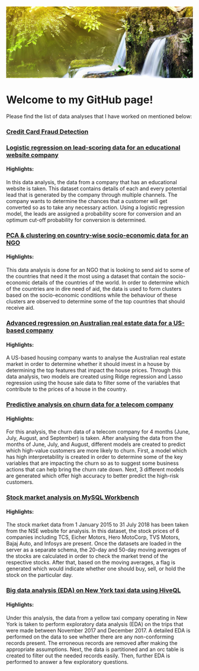![](background.jpg)

# Welcome to my GitHub page!

Please find the list of data analyses that I have worked on mentioned below:

### [Credit Card Fraud Detection](https://github.com/PoulomiMukherjee/CCFraudDetection)

### [Logistic regression on lead-scoring data for an educational website company](https://github.com/PoulomiMukherjee/LeadScoringCaseStudy)

#### Highlights:

In this data analysis, the data from a company that has an educational website is taken. This dataset contains details of each and every potential lead that is generated by the company through multiple channels. The company wants to determine the chances that a customer will  get converted so as to take any necessary action. Using a logistic regression model, the leads are assigned a probability score for conversion and an optimum cut-off probability for conversion is determined.

### [PCA & clustering on country-wise socio-economic data for an NGO](https://github.com/PoulomiMukherjee/PCA_Clustering)

#### Highlights:

This data analysis is done for an NGO that is looking to send aid to some of the countries that need it the most using a dataset that contain the socio-economic details of the countries of the world. In order to determine which of the countries are in dire need of aid, the data is used to form clusters based on the socio-economic conditions while the behaviour of these clusters are observed to determine some of the top countries that should receive aid.

### [Advanced regression on Australian real estate data for a US-based company](https://github.com/PoulomiMukherjee/AdvancedRegression)

#### Highlights:

A US-based housing company wants to analyse the Australian real estate market in order to determine whether it should invest in a house by determining the top features that impact the house prices. Through this data analysis, two models are created using Ridge regression and Lasso regression using the house sale data to filter some of the variables that contribute to the prices of a house in the country.

### [Predictive analysis on churn data for a telecom company](https://github.com/PoulomiMukherjee/TelecomChurnCaseStudy)

#### Highlights:

For this analysis, the churn data of a telecom company for 4 months (June, July, August, and September) is taken. After analysing the data from the months of June, July, and August, different models are created to predict which high-value customers are more likely to churn. First, a model which has high interpretability is created in order to determine some of the key variables that are impacting the churn so as to suggest some business actions that can help bring the churn rate down. Next, 3 different models are generated which offer high accuracy to better predict the high-risk customers.

### [Stock market analysis on MySQL Workbench](https://github.com/PoulomiMukherjee/SQLCaseStudy)

#### Highlights:

The stock market data from 1 January 2015 to 31 July 2018 has been taken from the NSE website for analysis. In this dataset, the stock prices of 6 companies including TCS, Eicher Motors, Hero MotoCorp, TVS Motors, Bajaj Auto, and Infosys are present. Once the datasets are loaded in the server as a separate schema, the 20-day and 50-day moving averages of the stocks are calculated in order to check the market trend of the respective stocks. After that, based on the moving averages, a flag is generated which would indicate whether one should buy, sell, or hold the stock on the particular day.

### [Big data analysis (EDA) on New York taxi data using HiveQL](https://github.com/PoulomiMukherjee/HiveCaseStudy)

#### Highlights: 

Under this analysis, the data from a yellow taxi company operating in New York is taken to perform exploratory data analysis (EDA) on the trips that were made between November 2017 and December 2017. A detailed EDA is performed on the data to see whether there are any non-conforming records present. The erroneous records are removed after making the appropriate assumptions. Next, the data is partitioned and an orc table is created to filter out the needed records easily. Then, further EDA is performed to answer a few exploratory questions.
